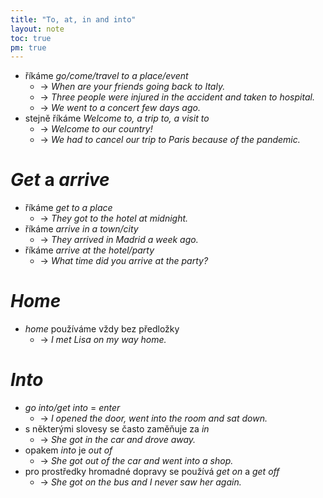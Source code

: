 ```yaml
---
title: "To, at, in and into"
layout: note
toc: true
pm: true
---
```

- říkáme _go/come/travel to a place/event_
    - -> _When are your friends going back to Italy._
    - -> _Three people were injured in the accident and taken to hospital._
    - -> _We went to a concert few days ago._
- stejně říkáme _Welcome to, a trip to, a visit to_
    - -> _Welcome to our country!_
    - -> _We had to cancel our trip to Paris because of the pandemic._
# _Get_ a _arrive_
- říkáme _get to a place_
    - -> _They got to the hotel at midnight._
- říkáme _arrive in a town/city_
    - -> _They arrived in Madrid a week ago._
- říkáme _arrive at the hotel/party_
    - -> _What time did you arrive at the party?_
# _Home_
- _home_ používáme vždy bez předložky
    - -> _I met Lisa on my way home._
# _Into_
- _go into/get into_ = _enter_
    - -> _I opened the door, went into the room and sat down._
- s některými slovesy se často zaměňuje za _in_
    - -> _She got in the car and drove away._
- opakem _into_ je _out of_
    - -> _She got out of the car and went into a shop._
- pro prostředky hromadné dopravy se používá _get on_ a _get off_
    - -> _She got on the bus and I never saw her again._